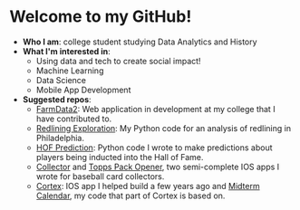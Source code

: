 # Welcome to my GitHub!
- **Who I am**: college student studying Data Analytics and History
- **What I'm interested in**: 
   - Using data and tech to create social impact!
   - Machine Learning
   - Data Science
   - Mobile App Development
- **Suggested repos**: 
  - [FarmData2](DickinsonCollege/FarmData2): Web application in development at my college that I have contributed to.
  - [Redlining Exploration](s017274/RedliningExploration): My Python code for an analysis of redlining in Philadelphia.
  - [HOF Prediction](s017274/HOFPrediction): Python code I wrote to make predictions about players being inducted into the Hall of Fame.
  - [Collector](s017274/Collector) and [Topps Pack Opener](s017274/ToppsPackOpener), two semi-complete IOS apps I wrote for baseball card collectors.
  - [Cortex](Acemcshlaghg/Cortex): IOS app I helped build a few years ago and [Midterm Calendar](s017274/midtermCalendar), my code that part of Cortex is based on.

<!---
s017274/s017274 is a ✨ special ✨ repository because its `README.md` (this file) appears on your GitHub profile.
You can click the Preview link to take a look at your changes.
--->
